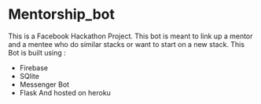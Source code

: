 # Mentorship_bot
This is a Facebook Hackathon Project. 
This bot is meant to link up a mentor and a mentee who do similar stacks or want to start on a new stack.
This Bot is built using :
- Firebase 
- SQlite
- Messenger Bot
- Flask
And hosted on heroku